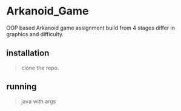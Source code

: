 # Arkanoid_Game
OOP based Arkanoid game assignment build from 4 stages differ in graphics and difficulty.
## installation
>clone the repo.
## running
>java with args


<!--stackedit_data:
eyJoaXN0b3J5IjpbOTQ3MTQzMjI3LC0xMzY1Njc3NTczXX0=
-->